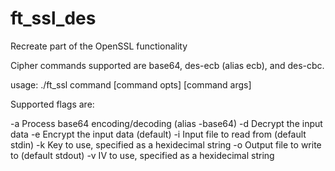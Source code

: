 # ft_ssl_des
Recreate part of the OpenSSL functionality

Cipher commands supported are base64, des-ecb (alias ecb), and des-cbc.

usage: ./ft_ssl command [command opts] [command args]

Supported flags are: 

-a          Process base64 encoding/decoding (alias -base64)
-d          Decrypt the input data
-e          Encrypt the input data (default)
-i          Input file to read from (default stdin)
-k          Key to use, specified as a hexidecimal string
-o          Output file to write to (default stdout)
-v          IV to use, specified as a hexidecimal string
